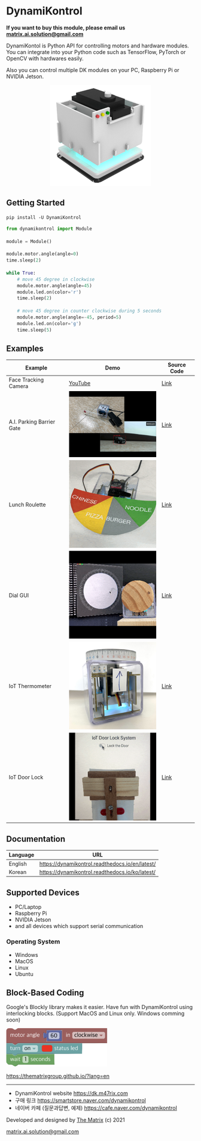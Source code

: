 # DynamiKontrol

**If you want to buy this module, please email us matrix.ai.solution@gmail.com**

DynamiKontol is Python API for controlling motors and hardware modules. You can integrate into your Python code such as TensorFlow, PyTorch or OpenCV with hardwares easily.

Also you can control multiple DK modules on your PC, Raspberry Pi or NVIDIA Jetson.

<p align="center">
    <img src="docs/source/_static/dk_module2.png" width="270px">
</p>

## Getting Started

```
pip install -U DynamiKontrol
```

```python
from dynamikontrol import Module

module = Module()

module.motor.angle(angle=0)
time.sleep(2)

while True:
    # move 45 degree in clockwise
    module.motor.angle(angle=45)
    module.led.on(color='r')
    time.sleep(2)

    # move 45 degree in counter clockwise during 5 seconds
    module.motor.angle(angle=-45, period=5)
    module.led.on(color='g')
    time.sleep(5)
```

## Examples

| Example | Demo | Source Code |
| --- | --- | --- |
| Face Tracking Camera | [YouTube](https://youtu.be/AhYo2zR0xCU) | [Link](https://dynamikontrol.readthedocs.io/en/latest/face_tracking_camera.html) |
| A.I. Parking Barrier Gate | <img src="docs/source/_static/ai_parking_barrier_gate.gif" width="270px"> | [Link](https://github.com/kairess/ANPR-with-Yolov4) |
| Lunch Roulette | ![](docs/source/_static/lunch_roulette.gif) | [Link](https://dynamikontrol.readthedocs.io/en/latest/lunch_roulette.html) |
| Dial GUI | ![](docs/source/_static/dial_gui.gif) | [Link](https://dynamikontrol.readthedocs.io/en/latest/dial_gui.html) |
| IoT Thermometer | <img src="docs/source/_static/thermometer.jpg" width="270px"> | [Link](https://dynamikontrol.readthedocs.io/en/latest/thermometer.html) |
| IoT Door Lock | <img src="docs/source/_static/iot_door_lock.gif" width="270px"> | [Link](https://dynamikontrol.readthedocs.io/en/latest/iot_door_lock.html) |

## Documentation

| Language | URL |
| --- | --- |
| English | https://dynamikontrol.readthedocs.io/en/latest/ |
| Korean | https://dynamikontrol.readthedocs.io/ko/latest/ |

## Supported Devices

- PC/Laptop
- Raspberry Pi
- NVIDIA Jetson
- and all devices which support serial communication

### Operating System

- Windows
- MacOS
- Linux
- Ubuntu

## Block-Based Coding

Google's Blockly library makes it easier. Have fun with DynamiKontrol using interlocking blocks. (Support MacOS and Linux only. Windows comming soon)

<img src="docs/source/_static/coding_block.png" width="270px">

https://thematrixgroup.github.io/?lang=en

---

- DynamiKontrol website https://dk.m47rix.com
- 구매 링크 https://smartstore.naver.com/dynamikontrol
- 네이버 카페 (질문과답변, 예제) https://cafe.naver.com/dynamikontrol

Developed and designed by [The Matrix](https://www.m47rix.com) (c) 2021

matrix.ai.solution@gmail.com
